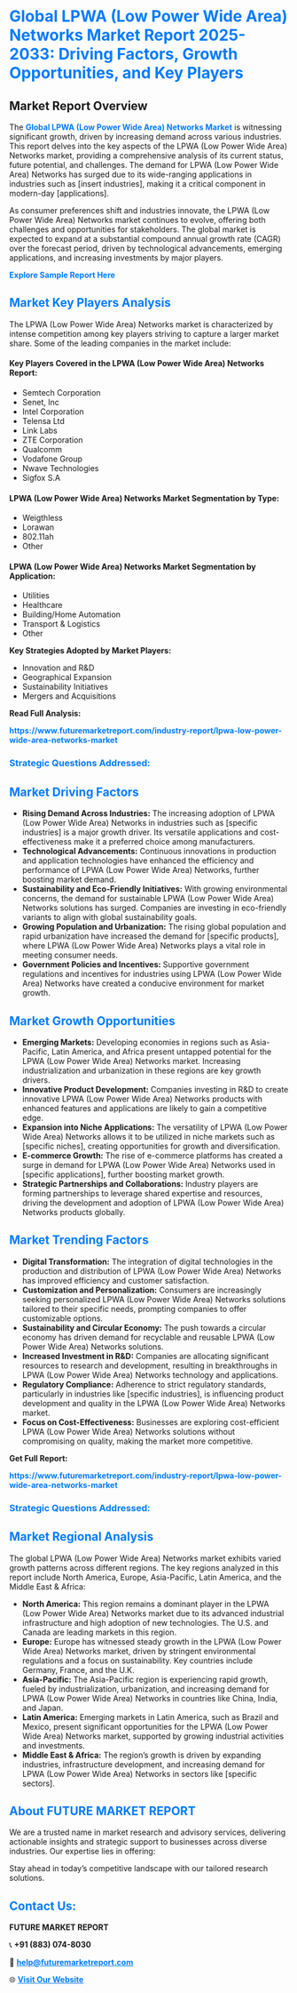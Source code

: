 <h1 style="color: #007BFF;">Global LPWA (Low Power Wide Area) Networks Market Report 2025-2033: Driving Factors, Growth Opportunities, and Key Players</h1>

<section id="overview">
<h2>Market Report Overview</h2>
<p>The <a href="https://www.futuremarketreport.com/industry-report/lpwa-low-power-wide-area-networks-market" style="color: #007BFF; text-decoration: none;"><strong>Global LPWA (Low Power Wide Area) Networks Market</strong></a> is witnessing significant growth, driven by increasing demand across various industries. This report delves into the key aspects of the LPWA (Low Power Wide Area) Networks market, providing a comprehensive analysis of its current status, future potential, and challenges. The demand for LPWA (Low Power Wide Area) Networks has surged due to its wide-ranging applications in industries such as [insert industries], making it a critical component in modern-day [applications].</p>
<p>As consumer preferences shift and industries innovate, the LPWA (Low Power Wide Area) Networks market continues to evolve, offering both challenges and opportunities for stakeholders. The global market is expected to expand at a substantial compound annual growth rate (CAGR) over the forecast period, driven by technological advancements, emerging applications, and increasing investments by major players.</p>
</section>

<section id="overview">
<p><a href="https://www.futuremarketreport.com/request-sample/reportId=86555" style="color: #007BFF; text-decoration: none;"><strong>Explore Sample Report Here</strong></a></p>
</section>

<section id="key-players">
<h2 style="color: #007BFF;">Market Key Players Analysis</h2>
<p>The LPWA (Low Power Wide Area) Networks market is characterized by intense competition among key players striving to capture a larger market share. Some of the leading companies in the market include:</p>
<h4>Key Players Covered in the LPWA (Low Power Wide Area) Networks Report:</h4>
<ul><li>Semtech Corporation</li><li>Senet, Inc</li><li>Intel Corporation</li><li>Telensa Ltd</li><li>Link Labs</li><li>ZTE Corporation</li><li>Qualcomm</li><li>Vodafone Group</li><li>Nwave Technologies</li><li>Sigfox S.A</li></ul>
<h4>LPWA (Low Power Wide Area) Networks Market Segmentation by Type:</h4>
<ul><li>Weigthless</li><li>Lorawan</li><li>802.11ah</li><li>Other</li></ul>

<h4>LPWA (Low Power Wide Area) Networks Market Segmentation by Application:</h4>
<ul><li>Utilities</li><li>Healthcare</li><li>Building/Home Automation</li><li>Transport &amp; Logistics</li><li>Other</li></ul>
<p><strong>Key Strategies Adopted by Market Players:</strong></p>
<ul>
<li>Innovation and R&D</li>
<li>Geographical Expansion</li>
<li>Sustainability Initiatives</li>
<li>Mergers and Acquisitions</li>
</ul>
</section>

<section>
<p><strong>Read Full Analysis: </strong></p><a href="https://www.futuremarketreport.com/industry-report/lpwa-low-power-wide-area-networks-market" style="color: #007BFF; text-decoration: none;"><strong>https://www.futuremarketreport.com/industry-report/lpwa-low-power-wide-area-networks-market</strong></a>
<h3 style="color: #007BFF;">Strategic Questions Addressed:</h3>
</section>

<section id="driving-factors">
<h2 style="color: #007BFF;">Market Driving Factors</h2>
<ul>
<li><strong>Rising Demand Across Industries:</strong> The increasing adoption of LPWA (Low Power Wide Area) Networks in industries such as [specific industries] is a major growth driver. Its versatile applications and cost-effectiveness make it a preferred choice among manufacturers.</li>
<li><strong>Technological Advancements:</strong> Continuous innovations in production and application technologies have enhanced the efficiency and performance of LPWA (Low Power Wide Area) Networks, further boosting market demand.</li>
<li><strong>Sustainability and Eco-Friendly Initiatives:</strong> With growing environmental concerns, the demand for sustainable LPWA (Low Power Wide Area) Networks solutions has surged. Companies are investing in eco-friendly variants to align with global sustainability goals.</li>
<li><strong>Growing Population and Urbanization:</strong> The rising global population and rapid urbanization have increased the demand for [specific products], where LPWA (Low Power Wide Area) Networks plays a vital role in meeting consumer needs.</li>
<li><strong>Government Policies and Incentives:</strong> Supportive government regulations and incentives for industries using LPWA (Low Power Wide Area) Networks have created a conducive environment for market growth.</li>
</ul>
</section>

<section id="growth-opportunities">
<h2 style="color: #007BFF;">Market Growth Opportunities</h2>
<ul>
<li><strong>Emerging Markets:</strong> Developing economies in regions such as Asia-Pacific, Latin America, and Africa present untapped potential for the LPWA (Low Power Wide Area) Networks market. Increasing industrialization and urbanization in these regions are key growth drivers.</li>
<li><strong>Innovative Product Development:</strong> Companies investing in R&D to create innovative LPWA (Low Power Wide Area) Networks products with enhanced features and applications are likely to gain a competitive edge.</li>
<li><strong>Expansion into Niche Applications:</strong> The versatility of LPWA (Low Power Wide Area) Networks allows it to be utilized in niche markets such as [specific niches], creating opportunities for growth and diversification.</li>
<li><strong>E-commerce Growth:</strong> The rise of e-commerce platforms has created a surge in demand for LPWA (Low Power Wide Area) Networks used in [specific applications], further boosting market growth.</li>
<li><strong>Strategic Partnerships and Collaborations:</strong> Industry players are forming partnerships to leverage shared expertise and resources, driving the development and adoption of LPWA (Low Power Wide Area) Networks products globally.</li>
</ul>
</section>

<section id="trending-factors">
<h2 style="color: #007BFF;">Market Trending Factors</h2>
<ul>
<li><strong>Digital Transformation:</strong> The integration of digital technologies in the production and distribution of LPWA (Low Power Wide Area) Networks has improved efficiency and customer satisfaction.</li>
<li><strong>Customization and Personalization:</strong> Consumers are increasingly seeking personalized LPWA (Low Power Wide Area) Networks solutions tailored to their specific needs, prompting companies to offer customizable options.</li>
<li><strong>Sustainability and Circular Economy:</strong> The push towards a circular economy has driven demand for recyclable and reusable LPWA (Low Power Wide Area) Networks solutions.</li>
<li><strong>Increased Investment in R&D:</strong> Companies are allocating significant resources to research and development, resulting in breakthroughs in LPWA (Low Power Wide Area) Networks technology and applications.</li>
<li><strong>Regulatory Compliance:</strong> Adherence to strict regulatory standards, particularly in industries like [specific industries], is influencing product development and quality in the LPWA (Low Power Wide Area) Networks market.</li>
<li><strong>Focus on Cost-Effectiveness:</strong> Businesses are exploring cost-efficient LPWA (Low Power Wide Area) Networks solutions without compromising on quality, making the market more competitive.</li>
</ul>
</section>

<section>
<p><strong>Get Full Report: </strong></p><a href="https://www.futuremarketreport.com/industry-report/lpwa-low-power-wide-area-networks-market" style="color: #007BFF; text-decoration: none;"><strong>https://www.futuremarketreport.com/industry-report/lpwa-low-power-wide-area-networks-market</strong></a>
<h3 style="color: #007BFF;">Strategic Questions Addressed:</h3>
</section>


<section id="regional-analysis">
<h2 style="color: #007BFF;">Market Regional Analysis</h2>
<p>The global LPWA (Low Power Wide Area) Networks market exhibits varied growth patterns across different regions. The key regions analyzed in this report include North America, Europe, Asia-Pacific, Latin America, and the Middle East & Africa:</p>
<ul>
<li><strong>North America:</strong> This region remains a dominant player in the LPWA (Low Power Wide Area) Networks market due to its advanced industrial infrastructure and high adoption of new technologies. The U.S. and Canada are leading markets in this region.</li>
<li><strong>Europe:</strong> Europe has witnessed steady growth in the LPWA (Low Power Wide Area) Networks market, driven by stringent environmental regulations and a focus on sustainability. Key countries include Germany, France, and the U.K.</li>
<li><strong>Asia-Pacific:</strong> The Asia-Pacific region is experiencing rapid growth, fueled by industrialization, urbanization, and increasing demand for LPWA (Low Power Wide Area) Networks in countries like China, India, and Japan.</li>
<li><strong>Latin America:</strong> Emerging markets in Latin America, such as Brazil and Mexico, present significant opportunities for the LPWA (Low Power Wide Area) Networks market, supported by growing industrial activities and investments.</li>
<li><strong>Middle East & Africa:</strong> The region’s growth is driven by expanding industries, infrastructure development, and increasing demand for LPWA (Low Power Wide Area) Networks in sectors like [specific sectors].</li>
</ul>
</section>

<footer>
<h2 style="color: #007BFF;">About FUTURE MARKET REPORT</h2>
<p>We are a trusted name in market research and advisory services, delivering actionable insights and strategic support to businesses across diverse industries. Our expertise lies in offering:</p>

<p>Stay ahead in today’s competitive landscape with our tailored research solutions.</p>

<h2 style="color: #007BFF;">Contact Us:</h2>
<p><strong>FUTURE MARKET REPORT</strong></p>
<p>📞 <strong>+91 (883) 074-8030</strong></p>
<p>📧 <strong><a href="mailto:help@futuremarketreport.com" style="color: #007BFF;">help@futuremarketreport.com</a></strong></p>
<p>🌐 <strong><a href="https://www.futuremarketreport.com/" style="color: #007BFF;">Visit Our Website</a></strong></p>
</footer>